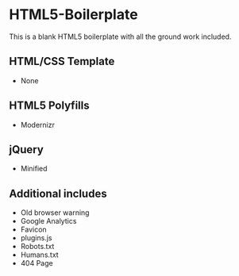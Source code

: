 # HTML5-Boilerplate
This is a blank HTML5 boilerplate with all the ground work included.

## HTML/CSS Template

 * None

## HTML5 Polyfills
 
 * Modernizr

## jQuery

 * Minified

## Additional includes

 * Old browser warning
 * Google Analytics
 * Favicon
 * plugins.js
 * Robots.txt
 * Humans.txt
 * 404 Page